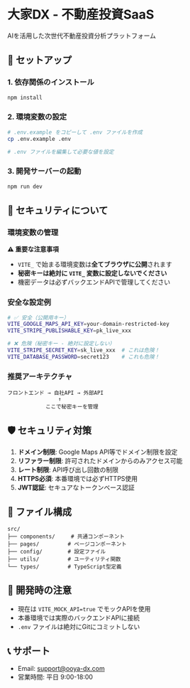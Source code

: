 # 大家DX - 不動産投資SaaS

AIを活用した次世代不動産投資分析プラットフォーム

## 🚀 セットアップ

### 1. 依存関係のインストール
```bash
npm install
```

### 2. 環境変数の設定
```bash
# .env.example をコピーして .env ファイルを作成
cp .env.example .env

# .env ファイルを編集して必要な値を設定
```

### 3. 開発サーバーの起動
```bash
npm run dev
```

## 🔐 セキュリティについて

### 環境変数の管理

**⚠️ 重要な注意事項**

- `VITE_` で始まる環境変数は**全てブラウザに公開**されます
- **秘密キーは絶対に `VITE_` 変数に設定しないでください**
- 機密データは必ずバックエンドAPIで管理してください

### 安全な設定例

```bash
# ✅ 安全（公開用キー）
VITE_GOOGLE_MAPS_API_KEY=your-domain-restricted-key
VITE_STRIPE_PUBLISHABLE_KEY=pk_live_xxx

# ❌ 危険（秘密キー - 絶対に設定しない）
VITE_STRIPE_SECRET_KEY=sk_live_xxx  # これは危険！
VITE_DATABASE_PASSWORD=secret123    # これも危険！
```

### 推奨アーキテクチャ

```
フロントエンド → 自社API → 外部API
                ↑
            ここで秘密キーを管理
```

## 🛡️ セキュリティ対策

1. **ドメイン制限**: Google Maps API等でドメイン制限を設定
2. **リファラー制限**: 許可されたドメインからのみアクセス可能
3. **レート制限**: API呼び出し回数の制限
4. **HTTPS必須**: 本番環境では必ずHTTPS使用
5. **JWT認証**: セキュアなトークンベース認証

## 📁 ファイル構成

```
src/
├── components/     # 共通コンポーネント
├── pages/         # ページコンポーネント
├── config/        # 設定ファイル
├── utils/         # ユーティリティ関数
└── types/         # TypeScript型定義
```

## 🔧 開発時の注意

- 現在は `VITE_MOCK_API=true` でモックAPIを使用
- 本番環境では実際のバックエンドAPIに接続
- `.env` ファイルは絶対にGitにコミットしない

## 📞 サポート

- Email: support@ooya-dx.com
- 営業時間: 平日 9:00-18:00